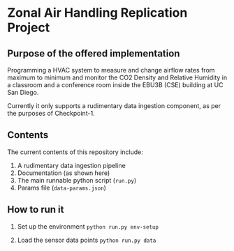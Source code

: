 # Zonal Air Handling Replication Project

## Purpose of the offered implementation
Programming a HVAC system to measure and change airflow rates from maximum to minimum and monitor the CO2 Density and Relative Humidity in a classroom and a conference room inside the EBU3B (CSE) building at UC San Diego.

Currently it only supports a rudimentary data ingestion component, as per the purposes of Checkpoint-1.

## Contents
The current contents of this repository include:
1. A rudimentary data ingestion pipeline
2. Documentation (as shown here)
3. The main runnable python script (`run.py`)
4. Params file (`data-params.json`)

## How to run it

1. Set up the environment
`python run.py env-setup`

2. Load the sensor data points
`python run.py data`
